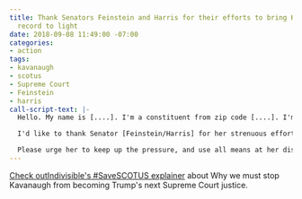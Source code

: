 ```yaml
---
title: Thank Senators Feinstein and Harris for their efforts to bring Kavanaugh's
  record to light
date: 2018-09-08 11:49:00 -07:00
categories:
- action
tags:
- kavanaugh
- scotus
- Supreme Court
- Feinstein
- harris
call-script-text: |-
  Hello. My name is [....]. I'm a constituent from zip code [....]. I'm also a member of Indivisible Colusa.

  I'd like to thank Senator [Feinstein/Harris] for her strenuous efforts to bring Brett Kavanaugh's record to light.

  Please urge her to keep up the pressure, and use all means at her disposal to block Kavanaugh's confirmation to the Supreme Court. Thank you.
---
```


[Check outIndivisible's #SaveSCOTUS explainer](https://www.indivisible.org/resource/must-stop-kavanaugh-becoming-trumps-next-supreme-court-justice/) about Why we must stop Kavanaugh from becoming Trump's next Supreme Court justice. 
